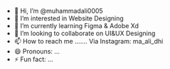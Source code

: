 - 👋 Hi, I’m @muhammadali0005
- 👀 I’m interested in Website Designing
- 🌱 I’m currently learning Figma & Adobe Xd
- 💞️ I’m looking to collaborate on UI&UX Designing
- 📫 How to reach me ....... Via Instagram: ma_ali_dhi
- 😄 Pronouns: ...
- ⚡ Fun fact: ...

<!---
muhammadali0005/muhammadali0005 is a ✨ special ✨ repository because its `README.md` (this file) appears on your GitHub profile.
You can click the Preview link to take a look at your changes.
--->
